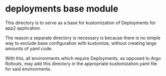 # deployments base module

This directory is to serve as a base for kustomization of Deployments for app2 application.

The reason a separate directory is necessary is because there is no simple way to exclude base configuration with kustomize, without creating large amounts of yaml code.

With this, all environments which require Deployments, as opposed to Argo Rollouts, may add this directory in the appropriate kustomization.yaml file for said environments.
